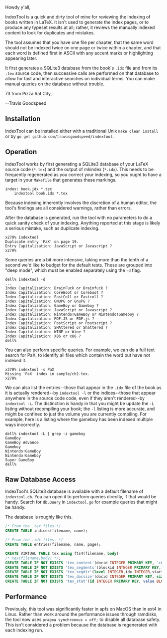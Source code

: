 
Howdy y'all,

IndexTool is a quick and dirty tool of mine for reviewing the indexing
of books written in LaTeX.  It isn't used to generate the index pages,
or to produce any typeset results at all; rather, it reviews the
manually indexed content to look for duplicates and mistakes.

The tool assumes that you have one file per chapter, that the same
word should not be indexed twice on one page or twice within a
chapter, and that each word is defined first in ASCII with any accent
marks or highlighting appearing later.

It first generates a SQLite3 database from the book's `.idx` file and
from its `.tex` source code, then successive calls are performed on
that database to allow for fast and interactive searches on individual
terms.  You can make manual queries on the database without trouble.

73 from Pizza Rat City,

--Travis Goodspeed


## Installation

IndexTool can be installed either with a traditional Unix `make clean
install` or by `go get github.com/travisgoodspeed/indextool`.

## Operation

IndexTool works by first generating a SQLite3 database of your LaTeX
source code (`*.tex`) and the output of mkindex (`*.idx`).  This needs
to be frequently regenerated as you correct your indexing, so you
ought to have a target in your `Makefile` that generates these markings.

```
index: book.idx *.tex
	indextool book.idx *.tex
```

Because indexing inherently involves the discretion of a human editor,
the tool's findings are all considered warnings, rather than errors.

After the database is generated, run the tool with no parameters to do
a quick sanity check of your indexing.  Anything reported at this
stage is likely a serious mistake, such as duplicate indexing.

```
x270% indextool
Duplicate entry 'PaX' on page 19.
Entry Capitalization: JavaScript or Javascript ?
x270%
```

Some queries are a bit more intensive, taking more than the tenth of a
second we'd like to budget for the default tests.  These are grouped
into "deep mode", which must be enabled separately using the `-d`
flag.

```
dell% indextool -d
...
Index Capitalization: BrainFuck or Brainfuck ?
Index Capitalization: CoreBoot or Coreboot ?
Index Capitalization: FastColl or Fastcoll ?
Index Capitalization: GNUPG or GnuPG ?
Index Capitalization: GameBoy or Gameboy ?
Index Capitalization: JavaScript or Javascript ?
Index Capitalization: Nintendo!GameBoy or Nintendo!Gameboy ?
Index Capitalization: PDF.JS or PDF.js ?
Index Capitalization: PostScript or Postscript ?
Index Capitalization: SHAttered or Shattered ?
Index Capitalization: WINE or Wine ?
Index Capitalization: X86 or x86 ?
dell% 
```

You can also perform specific queries.  For example, we can do a full
text search for PaX, to identify all files which contain the word but
have not indexed it.

```
x270% indextool -s PaX
Missing 'PaX' index in sample/ch2.tex.
x270% 
```

We can also list the entries--those that appear in the `.idx` file of
the book as it is actually rendered--by `indextool -l` or the
indices--those that appear anywhere in the source code code, even if
they aren't rendered--by `indextool -L`.  The distinction is handy in
that you might be update the `-L` listing without recompiling your
book; the `-l` listing is more accurate, and might be confined to just
the volume you are currently compiling.  For example, here is a listing
where the gameboy has been indexed multiple ways incorrectly.

```
dell% indextool -L | grep -i gameboy
GameBoy
GameBoy Advance
Gameboy
Nintendo!GameBoy
Nintendo!Gameboy
Super GameBoy
dell% 
```

## Raw Database Access

IndexTool's SQLite3 database is available with a default filename of
`indextool.db`.  You can open it to perform queries directly, if that
would be handy.  Search for `db.Query` in `indextool.go` for example
queries that might be handy.

The database is roughly like this.

```sql
/* From the .tex files.*/
CREATE TABLE indices(filename, name);

/* From the .idx files. */
CREATE TABLE entries(filename, name, page);

CREATE VIRTUAL TABLE tex using fts4(filename, body)
/* tex(filename,body) */;
CREATE TABLE IF NOT EXISTS 'tex_content'(docid INTEGER PRIMARY KEY, 'c0filename', 'c1body');
CREATE TABLE IF NOT EXISTS 'tex_segments'(blockid INTEGER PRIMARY KEY, block BLOB);
CREATE TABLE IF NOT EXISTS 'tex_segdir'(level INTEGER,idx INTEGER,start_block INTEGER,leaves_end_block INTEGER,end_block INTEGER,root BLOB,PRIMARY KEY(level, idx));
CREATE TABLE IF NOT EXISTS 'tex_docsize'(docid INTEGER PRIMARY KEY, size BLOB);
CREATE TABLE IF NOT EXISTS 'tex_stat'(id INTEGER PRIMARY KEY, value BLOB);
```


## Performance

Previously, this tool was significantly faster in apfs on MacOS than
in ext4 in Linux.  Rather than work around the performance issues
through ramdisks, the tool now uses `pragma synchronous = off;` to
disable all database safety.  This isn't considered a problem because
the database is regenerated with each indexing run.

